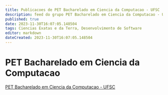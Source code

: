```yaml
---
title: Publicacoes de PET Bacharelado em Ciencia da Computacao - UFSC
description: feed do grupo PET Bacharelado em Ciencia da Computacao - UFSC
published: true
date: 2023-11-30T16:07:05.148504
tags: Ciencias Exatas e da Terra, Desenvolvimento de Software
editor: markdown
dateCreated: 2023-11-30T16:07:05.148504
---
```


# PET Bacharelado em Ciencia da Computacao
[PET Bacharelado em Ciencia da Computacao - UFSC](/grupo/0PETBachareladoemCienciadaComputacaoUFSC.md)